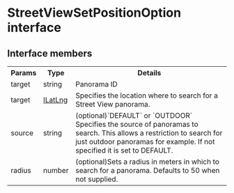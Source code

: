 # StreetViewSetPositionOption interface

## Interface members

<table>
<tr>
  <th>Params</th>
  <th>Type</th>
  <th>Details</th>
</tr>
<tr>
  <td>target</td>
  <td>string</td>
  <td>Panorama ID</td>
</tr>
<tr>
  <td>target</td>
  <td><a href="../ilatlng/README.md">ILatLng</a></td>
  <td>Specifies the location where to search for a Street View panorama.</td>
</tr>
<tr>
  <td>source</td>
  <td>string</td>
  <td>(optional)`DEFAULT` or `OUTDOOR`<br>Specifies the source of panoramas to search. This allows a restriction to search for just outdoor panoramas for example. If not specified it is set to DEFAULT.</td>
</tr>
<tr>
  <td>radius</td>
  <td>number</td>
  <td>(optional)Sets a radius in meters in which to search for a panorama. Defaults to 50 when not supplied.</td>
</tr>
</table>
